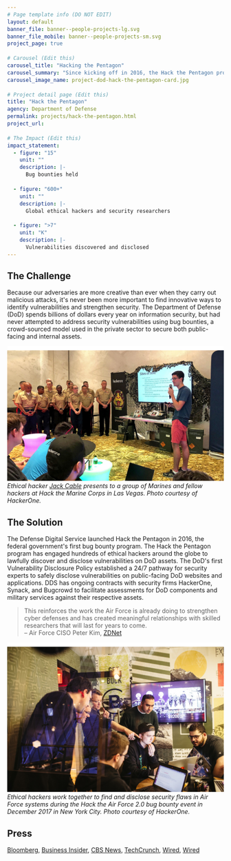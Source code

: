 ```yaml
---
# Page template info (DO NOT EDIT)
layout: default
banner_file: banner--people-projects-lg.svg
banner_file_mobile: banner--people-projects-sm.svg
project_page: true

# Carousel (Edit this)
carousel_title: "Hacking the Pentagon"
carousel_summary: "Since kicking off in 2016, the Hack the Pentagon program has engaged ethical hackers across the globe to help the Department of Defense identify and remedy thousands of security vulnerabilities."
carousel_image_name: project-dod-hack-the-pentagon-card.jpg

# Project detail page (Edit this)
title: "Hack the Pentagon"
agency: Department of Defense
permalink: projects/hack-the-pentagon.html
project_url:

# The Impact (Edit this)
impact_statement:
  - figure: "15"
    unit: ""
    description: |-
      Bug bounties held

  - figure: "600+"
    unit: ""
    description: |-
      Global ethical hackers and security researchers

  - figure: ">7"
    unit: "K"
    description: |-
      Vulnerabilities discovered and disclosed
---
```


## The Challenge

Because our adversaries are more creative than ever when they carry out malicious attacks, it's never been more important to find innovative ways to identify vulnerabilities and strengthen security. The Department of Defense (DoD) spends billions of dollars every year on information security, but had never attempted to address security vulnerabilities using bug bounties, a crowd-sourced model used in the private sector to secure both public-facing and internal assets.

![](../images/project-dod-hack-the-pentagon-page2.jpg)
*Ethical hacker [Jack Cable](https://www.facebook.com/unitedstatesdigitalservice/videos/199812990900882/) presents to a group of Marines and fellow hackers at Hack the Marine Corps in Las Vegas. Photo courtesy of HackerOne.*

## The Solution

The Defense Digital Service launched Hack the Pentagon in 2016, the federal government's first bug bounty program. The Hack the Pentagon program has engaged hundreds of ethical hackers around the globe to lawfully discover and disclose vulnerabilities on DoD assets. The DoD's first Vulnerability Disclosure Policy established a 24/7 pathway for security experts to safely disclose vulnerabilities on public-facing DoD websites and applications. DDS has ongoing contracts with security firms HackerOne, Synack, and Bugcrowd to facilitate assessments for DoD components and military services against their respective assets.

<blockquote class="pullquote" markdown="1">
This reinforces the work the Air Force is already doing to strengthen cyber defenses and has created meaningful relationships with skilled researchers that will last for years to come.
 <footer>– Air Force CISO Peter Kim, <a href="https://www.zdnet.com/article/hack-the-air-force-2-0-uncovers-over-100-vulnerabilities/" target="_blank">ZDNet</a>
 </footer>
</blockquote>


![](../images/project-dod-hack-the-pentagon-page.jpg)
*Ethical hackers work together to find and disclose security flaws in Air Force systems during the Hack the Air Force 2.0 bug bounty event in December 2017 in New York City. Photo courtesy of HackerOne.*

## Press
[Bloomberg](https://www.bloomberg.com/news/articles/2017-02-13/pentagon-hires-hackers-to-target-sensitive-internal-systems),
[Business Insider](https://www.businessinsider.com/department-defense-wants-people-hack-pentagon-2018-10),
[CBS News](https://www.youtube.com/watch?v=Q1Wll7HY33U),
[TechCrunch](https://techcrunch.com/2017/01/19/hacking-the-army/),
[Wired](https://www.wired.com/2016/03/pentagon-launches-feds-first-bug-bounty-hackers/),
[Wired](https://www.wired.com/story/hack-the-pentagon-bug-bounty-results/)
